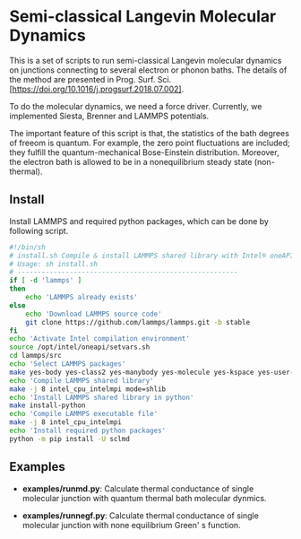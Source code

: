 # Semi-classical Langevin Molecular Dynamics

This is a set of scripts to run semi-classical Langevin molecular dynamics on junctions connecting to several electron or phonon baths. The details of the method are presented in Prog. Surf. Sci. [https://doi.org/10.1016/j.progsurf.2018.07.002].

To do the molecular dynamics, we need a force driver. Currently, we implemented Siesta, Brenner and LAMMPS potentials.

The important feature of this script is that, the statistics of the bath degrees of freeom is quantum. For example, the zero point fluctuations are included; they fulfill the quantum-mechanical Bose-Einstein distribution. Moreover, the electron bath is allowed to be in a nonequilibrium steady state (non-thermal).

## Install

Install LAMMPS and required python packages, which can be done by following script.

```bash
#!/bin/sh
# install.sh Compile & install LAMMPS shared library with Intel® oneAPI HPC Toolkit https://software.intel.com/content/www/us/en/develop/tools/oneapi.html & required packages in python
# Usage: sh install.sh
# -------------------------------------------------------
if [ -d 'lammps' ]
then
    echo 'LAMMPS already exists' 
else
    echo 'Download LAMMPS source code'
    git clone https://github.com/lammps/lammps.git -b stable
fi
echo 'Activate Intel compilation environment'
source /opt/intel/oneapi/setvars.sh
cd lammps/src
echo 'Select LAMMPS packages'
make yes-body yes-class2 yes-manybody yes-molecule yes-kspace yes-user-reaxc yes-user-phonon
echo 'Compile LAMMPS shared library'
make -j 8 intel_cpu_intelmpi mode=shlib
echo 'Install LAMMPS shared library in python'
make install-python
echo 'Compile LAMMPS executable file'
make -j 8 intel_cpu_intelmpi
echo 'Install required python packages'
python -m pip install -U sclmd
```

## Examples

* **examples/runmd.py**: Calculate thermal conductance of single molecular junction with quantum thermal bath molecular dynmics.

* **examples/runnegf.py**: Calculate thermal conductance of single molecular junction with none equilibrium Green' s function.
